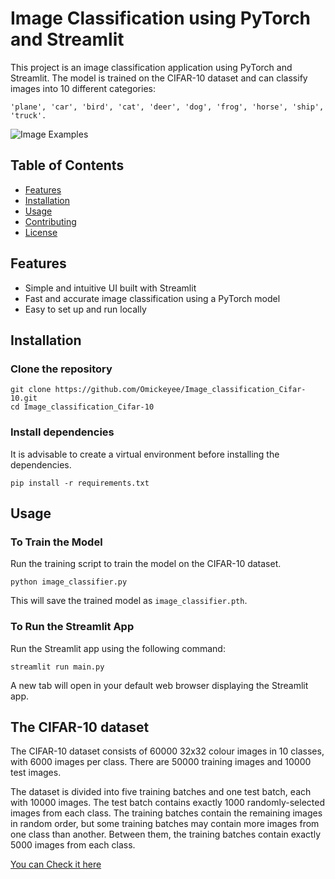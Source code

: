 
# Image Classification using PyTorch and Streamlit

This project is an image classification application using PyTorch and Streamlit. The model is trained on the CIFAR-10 dataset and can classify images into 10 different categories:
```
'plane', 'car', 'bird', 'cat', 'deer', 'dog', 'frog', 'horse', 'ship', 'truck'.

```

![ Image Examples](./screenshot.png) 

## Table of Contents

- [Features](#features)
- [Installation](#installation)
- [Usage](#usage)
- [Contributing](#contributing)
- [License](#license)

## Features

- Simple and intuitive UI built with Streamlit
- Fast and accurate image classification using a PyTorch model
- Easy to set up and run locally

## Installation

### Clone the repository

```
git clone https://github.com/Omickeyee/Image_classification_Cifar-10.git
cd Image_classification_Cifar-10

```
### Install dependencies

It is advisable to create a virtual environment before installing the dependencies.

```
pip install -r requirements.txt
```

## Usage

### To Train the Model

Run the training script to train the model on the CIFAR-10 dataset.

```
python image_classifier.py
```

This will save the trained model as `image_classifier.pth`.

### To Run the Streamlit App

Run the Streamlit app using the following command:

```
streamlit run main.py
```

A new tab will open in your default web browser displaying the Streamlit app.

## The CIFAR-10 dataset
The CIFAR-10 dataset consists of 60000 32x32 colour images in 10 classes, with 6000 images per class. There are 50000 training images and 10000 test images.

The dataset is divided into five training batches and one test batch, each with 10000 images. The test batch contains exactly 1000 randomly-selected images from each class. The training batches contain the remaining images in random order, but some training batches may contain more images from one class than another. Between them, the training batches contain exactly 5000 images from each class.

[You can Check it here](https://www.cs.toronto.edu/~kriz/cifar.html)


